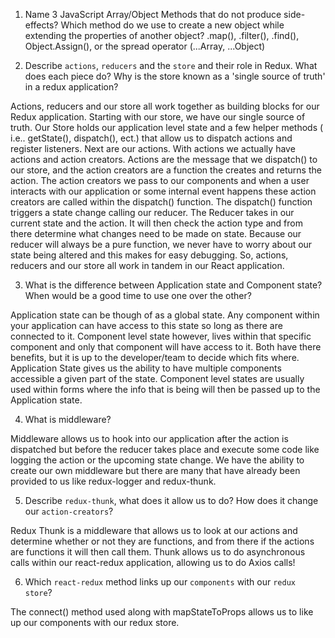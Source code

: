 1.  Name 3 JavaScript Array/Object Methods that do not produce side-effects? Which method do we use to create a new object while extending the properties of another object?
    .map(), .filter(), .find(), Object.Assign(), or the spread operator (...Array, ...Object)

2.  Describe `actions`, `reducers` and the `store` and their role in Redux. What does each piece do? Why is the store known as a 'single source of truth' in a redux application?

Actions, reducers and our store all work together as building blocks for our Redux application. Starting with our store, we have our single source of truth. Our Store holds our application level state and a few helper methods ( i.e.. getState(), dispatch(), ect.) that allow us to dispatch actions and register listeners. Next are our actions. With actions we actually have actions and action creators. Actions are the message that we dispatch() to our store, and the action creators are a function the creates and returns the action. The action creators we pass to our components and when a user interacts with our application or some internal event happens these action creators are called within the dispatch() function. The dispatch() function triggers a state change calling our reducer. The Reducer takes in our current state and the action. It will then check the action type and from there determine what changes need to be made on state. Because our reducer will always be a pure function, we never have to worry about our state being altered and this makes for easy debugging. So, actions, reducers and our store all work in tandem in our React application. 

3.  What is the difference between Application state and Component state? When would be a good time to use one over the other?

Application state can be though of as a global state. Any component within your application can have access to this state so long as there are connected to it. Component level state however, lives within that specific component and only that component will have access to it. Both have there benefits, but it is up to the developer/team to decide which fits where. Application State gives us the ability to have multiple components accessible a given part of the state. Component level states are usually used within forms where the info that is being will then be passed up to the Application state. 

4.  What is middleware?

Middleware allows us to hook into our application after the action is dispatched but before the reducer takes place and execute some code like logging the action or the upcoming state change. We have the ability to create our own middleware but there are many that have already been provided to us like redux-logger and redux-thunk.

5.  Describe `redux-thunk`, what does it allow us to do? How does it change our `action-creators`?

Redux Thunk is a middleware that allows us to look at our actions and determine whether or not they are functions, and from there if the actions are functions it will then call them. Thunk allows us to do asynchronous calls within our  react-redux application, allowing us to do Axios calls!  

6.  Which `react-redux` method links up our `components` with our `redux store`?

The connect() method used along with mapStateToProps  allows us to like up our components with our redux store.